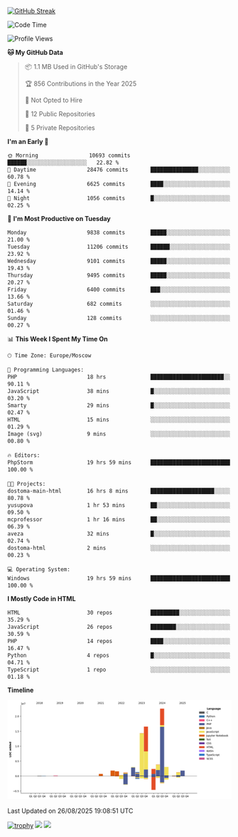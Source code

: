 [![GitHub Streak](https://github-readme-streak-stats.herokuapp.com/?user=yogik10)](https://git.io/streak-stats)
<!--START_SECTION:waka-->
![Code Time](http://img.shields.io/badge/Code%20Time-1%2C599%20hrs%2054%20mins-blue)

![Profile Views](http://img.shields.io/badge/Profile%20Views-0-blue)

**🐱 My GitHub Data** 

> 📦 1.1 MB Used in GitHub's Storage 
 > 
> 🏆 856 Contributions in the Year 2025
 > 
> 🚫 Not Opted to Hire
 > 
> 📜 12 Public Repositories 
 > 
> 🔑 5 Private Repositories 
 > 
**I'm an Early 🐤** 

```text
🌞 Morning                10693 commits       ██████░░░░░░░░░░░░░░░░░░░   22.82 % 
🌆 Daytime                28476 commits       ███████████████░░░░░░░░░░   60.78 % 
🌃 Evening                6625 commits        ████░░░░░░░░░░░░░░░░░░░░░   14.14 % 
🌙 Night                  1056 commits        █░░░░░░░░░░░░░░░░░░░░░░░░   02.25 % 
```
📅 **I'm Most Productive on Tuesday** 

```text
Monday                   9838 commits        █████░░░░░░░░░░░░░░░░░░░░   21.00 % 
Tuesday                  11206 commits       ██████░░░░░░░░░░░░░░░░░░░   23.92 % 
Wednesday                9101 commits        █████░░░░░░░░░░░░░░░░░░░░   19.43 % 
Thursday                 9495 commits        █████░░░░░░░░░░░░░░░░░░░░   20.27 % 
Friday                   6400 commits        ███░░░░░░░░░░░░░░░░░░░░░░   13.66 % 
Saturday                 682 commits         ░░░░░░░░░░░░░░░░░░░░░░░░░   01.46 % 
Sunday                   128 commits         ░░░░░░░░░░░░░░░░░░░░░░░░░   00.27 % 
```


📊 **This Week I Spent My Time On** 

```text
🕑︎ Time Zone: Europe/Moscow

💬 Programming Languages: 
PHP                      18 hrs              ███████████████████████░░   90.11 % 
JavaScript               38 mins             █░░░░░░░░░░░░░░░░░░░░░░░░   03.20 % 
Smarty                   29 mins             █░░░░░░░░░░░░░░░░░░░░░░░░   02.47 % 
HTML                     15 mins             ░░░░░░░░░░░░░░░░░░░░░░░░░   01.29 % 
Image (svg)              9 mins              ░░░░░░░░░░░░░░░░░░░░░░░░░   00.80 % 

🔥 Editors: 
PhpStorm                 19 hrs 59 mins      █████████████████████████   100.00 % 

🐱‍💻 Projects: 
dostoma-main-html        16 hrs 8 mins       ████████████████████░░░░░   80.78 % 
yusupova                 1 hr 53 mins        ██░░░░░░░░░░░░░░░░░░░░░░░   09.50 % 
mcprofessor              1 hr 16 mins        ██░░░░░░░░░░░░░░░░░░░░░░░   06.39 % 
aveza                    32 mins             █░░░░░░░░░░░░░░░░░░░░░░░░   02.74 % 
dostoma-html             2 mins              ░░░░░░░░░░░░░░░░░░░░░░░░░   00.23 % 

💻 Operating System: 
Windows                  19 hrs 59 mins      █████████████████████████   100.00 % 
```

**I Mostly Code in HTML** 

```text
HTML                     30 repos            █████████░░░░░░░░░░░░░░░░   35.29 % 
JavaScript               26 repos            ████████░░░░░░░░░░░░░░░░░   30.59 % 
PHP                      14 repos            ████░░░░░░░░░░░░░░░░░░░░░   16.47 % 
Python                   4 repos             █░░░░░░░░░░░░░░░░░░░░░░░░   04.71 % 
TypeScript               1 repo              ░░░░░░░░░░░░░░░░░░░░░░░░░   01.18 % 
```



**Timeline**

![Lines of Code chart](https://raw.githubusercontent.com/Yogik10/Yogik10/main/assets/bar_graph.png)


 Last Updated on 26/08/2025 19:08:51 UTC
<!--END_SECTION:waka-->
[![trophy](https://github-profile-trophy.vercel.app/?username=yogik10)](https://github.com/ryo-ma/github-profile-trophy)
![](https://github-profile-summary-cards.vercel.app/api/cards/profile-details?username=yogik10&theme=solarized_dark)
![](https://github-profile-summary-cards.vercel.app/api/cards/most-commit-language?username=yogik10&theme=solarized_dark)


